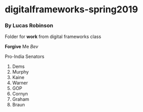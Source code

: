 # digitalframeworks-spring2019
### By Lucas Robinson

Folder for **work** from digital frameworks class

**Forgive** Me _Bev_

Pro-India Senators 
1. Dems 
  1. Murphy 
  2. Kaine 
  3. Warner 
2. GOP 
  1. Cornyn 
  2. Graham 
  3. Braun 
